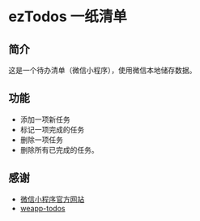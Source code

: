 # ezTodos 一纸清单

## 简介

这是一个待办清单（微信小程序），使用微信本地储存数据。

## 功能

- 添加一项新任务
- 标记一项完成的任务
- 删除一项任务
- 删除所有已完成的任务。

## 感谢

- [微信小程序官方网站](https://mp.weixin.qq.com/cgi-bin/wx)
- [weapp-todos](https://github.com/zce/weapp-todos)